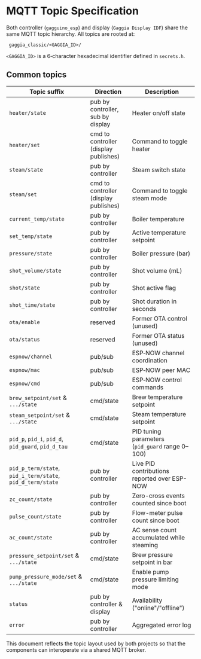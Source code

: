 # MQTT Topic Specification

Both controller (`gagguino_esp`) and display (`Gaggia Display IDF`) share the same
MQTT topic hierarchy.  All topics are rooted at:

```
 gaggia_classic/<GAGGIA_ID>/
```

`<GAGGIA_ID>` is a 6‑character hexadecimal identifier defined in `secrets.h`.

## Common topics

| Topic suffix | Direction | Description |
|--------------|-----------|-------------|
| `heater/state` | pub by controller, sub by display | Heater on/off state |
| `heater/set` | cmd to controller (display publishes) | Command to toggle heater |
| `steam/state` | pub by controller | Steam switch state |
| `steam/set` | cmd to controller (display publishes) | Command to toggle steam mode |
| `current_temp/state` | pub by controller | Boiler temperature |
| `set_temp/state` | pub by controller | Active temperature setpoint |
| `pressure/state` | pub by controller | Boiler pressure (bar) |
| `shot_volume/state` | pub by controller | Shot volume (mL) |
| `shot/state` | pub by controller | Shot active flag |
| `shot_time/state` | pub by controller | Shot duration in seconds |
| `ota/enable` | reserved | Former OTA control (unused) |
| `ota/status` | reserved | Former OTA status (unused) |
| `espnow/channel` | pub/sub | ESP‑NOW channel coordination |
| `espnow/mac` | pub/sub | ESP‑NOW peer MAC |
| `espnow/cmd` | pub/sub | ESP‑NOW control commands |
| `brew_setpoint/set` & `.../state` | cmd/state | Brew temperature setpoint |
| `steam_setpoint/set` & `.../state` | cmd/state | Steam temperature setpoint |
| `pid_p`, `pid_i`, `pid_d`, `pid_guard`, `pid_d_tau` | cmd/state | PID tuning parameters (`pid_guard` range 0–100) |
| `pid_p_term/state`, `pid_i_term/state`, `pid_d_term/state` | pub by controller | Live PID contributions reported over ESP-NOW |
| `zc_count/state` | pub by controller | Zero-cross events counted since boot |
| `pulse_count/state` | pub by controller | Flow-meter pulse count since boot |
| `ac_count/state` | pub by controller | AC sense count accumulated while steaming |
| `pressure_setpoint/set` & `.../state` | cmd/state | Brew pressure setpoint in bar |
| `pump_pressure_mode/set` & `.../state` | cmd/state | Enable pump pressure limiting mode |
| `status` | pub by controller & display | Availability ("online"/"offline") |
| `error` | pub by controller | Aggregated error log |

This document reflects the topic layout used by both projects so that the
components can interoperate via a shared MQTT broker.
